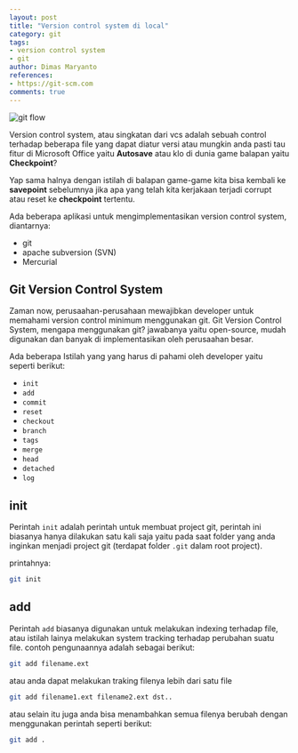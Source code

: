```yaml
---
layout: post
title: "Version control system di local"
category: git
tags: 
- version control system
- git
author: Dimas Maryanto 
references:
- https://git-scm.com
comments: true
---
```


![git flow]({{site.baseurl}}/assets/img/posts/git-flow/flow.png)

Version control system, atau singkatan dari vcs adalah sebuah control terhadap beberapa file yang dapat diatur versi atau mungkin anda pasti tau fitur di Microsoft Office yaitu **Autosave** atau klo di dunia game balapan yaitu **Checkpoint**? 

<!--more-->

Yap sama halnya dengan istilah di balapan game-game kita bisa kembali ke **savepoint** sebelumnya jika apa yang telah kita kerjakaan terjadi corrupt atau reset ke **checkpoint** tertentu.

Ada beberapa aplikasi untuk mengimplementasikan version control system, diantarnya:

- git
- apache subversion (SVN)
- Mercurial


## Git Version Control System

Zaman now, perusaahan-perusahaan mewajibkan developer untuk memahami version control minimum menggunakan git. Git Version Control System, mengapa menggunakan git? jawabanya yaitu open-source, mudah digunakan dan banyak di implementasikan oleh perusaahan besar.

Ada beberapa Istilah yang yang harus di pahami oleh developer yaitu seperti berikut:

- `init`
- `add`
- `commit`
- `reset`
- `checkout`
- `branch`
- `tags`
- `merge`
- `head`
- `detached`
- `log`

## init

Perintah `init` adalah perintah untuk membuat project git, perintah ini biasanya hanya dilakukan satu kali saja yaitu pada saat folder yang anda inginkan menjadi project git (terdapat folder `.git` dalam root project).

printahnya: 

```bash
git init
```

## add

Perintah `add` biasanya digunakan untuk melakukan indexing terhadap file, atau istilah lainya melakukan system tracking terhadap perubahan suatu file. contoh pengunaannya adalah sebagai berikut:

```bash 
git add filename.ext
```

atau anda dapat melakukan traking filenya lebih dari satu file

```bash
git add filename1.ext filename2.ext dst..
```

atau selain itu juga anda bisa menambahkan semua filenya berubah dengan menggunakan perintah seperti berikut:

```bash
git add .
```

